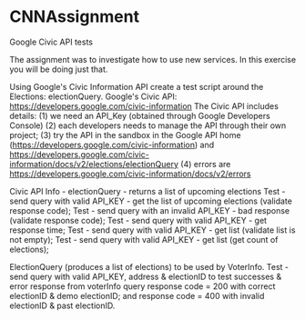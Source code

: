 # CNNAssignment
Google Civic API tests

The assignment was to investigate how to use new services. In this exercise you will be doing just that.

Using Google's Civic Information API create a test script around the Elections: electionQuery.
Google's Civic API: https://developers.google.com/civic-information
The Civic API includes details:
(1) we need an API_Key (obtained through Google Developers Console)
(2) each developers needs to manage the API through their own project;
(3) try the API in the sandbox in the Google API home (https://developers.google.com/civic-information) 
    and https://developers.google.com/civic-information/docs/v2/elections/electionQuery
(4) errors are https://developers.google.com/civic-information/docs/v2/errors

Civic API Info - electionQuery - returns a list of upcoming elections
   Test - send query with valid API_KEY - get the list of upcoming elections (validate response code);
   Test - send query with an invalid API_KEY - bad response (validate response code);
   Test - send query with valid API_KEY - get response time;
   Test - send query with valid API_KEY - get list (validate list is not empty);
   Test - send query with valid API_KEY - get list (get count of elections);
   
ElectionQuery (produces a list of elections) to be used by VoterInfo.
  Test - send query with valid API_KEY, address & electionID to test successes & error response from voterInfo query
    response code = 200 with correct electionID & demo electionID; and
    response code = 400 with invalid electionID & past electionID.
